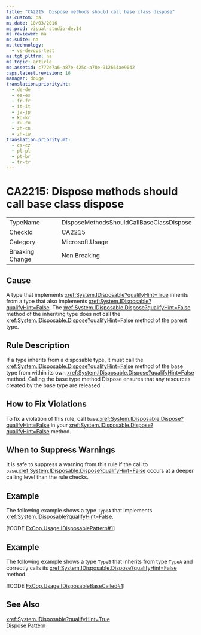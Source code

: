 ```yaml
---
title: "CA2215: Dispose methods should call base class dispose"
ms.custom: na
ms.date: 10/03/2016
ms.prod: visual-studio-dev14
ms.reviewer: na
ms.suite: na
ms.technology: 
  - vs-devops-test
ms.tgt_pltfrm: na
ms.topic: article
ms.assetid: c772e7a6-a87e-425c-a70e-912664ae9042
caps.latest.revision: 16
manager: douge
translation.priority.ht: 
  - de-de
  - es-es
  - fr-fr
  - it-it
  - ja-jp
  - ko-kr
  - ru-ru
  - zh-cn
  - zh-tw
translation.priority.mt: 
  - cs-cz
  - pl-pl
  - pt-br
  - tr-tr
---
```

# CA2215: Dispose methods should call base class dispose
|||  
|-|-|  
|TypeName|DisposeMethodsShouldCallBaseClassDispose|  
|CheckId|CA2215|  
|Category|Microsoft.Usage|  
|Breaking Change|Non Breaking|  
  
## Cause  
 A type that implements <xref:System.IDisposable?qualifyHint=True> inherits from a type that also implements <xref:System.IDisposable?qualifyHint=False>. The <xref:System.IDisposable.Dispose?qualifyHint=False> method of the inheriting type does not call the <xref:System.IDisposable.Dispose?qualifyHint=False> method of the parent type.  
  
## Rule Description  
 If a type inherits from a disposable type, it must call the <xref:System.IDisposable.Dispose?qualifyHint=False> method of the base type from within its own <xref:System.IDisposable.Dispose?qualifyHint=False> method. Calling the base type method Dispose ensures that any resources created by the base type are released.  
  
## How to Fix Violations  
 To fix a violation of this rule, call `base`.<xref:System.IDisposable.Dispose?qualifyHint=False> in your <xref:System.IDisposable.Dispose?qualifyHint=False> method.  
  
## When to Suppress Warnings  
 It is safe to suppress a warning from this rule if the call to `base`.<xref:System.IDisposable.Dispose?qualifyHint=False> occurs at a deeper calling level than the rule checks.  
  
## Example  
 The following example shows a type `TypeA` that implements <xref:System.IDisposable?qualifyHint=False>.  
  
 [!CODE [FxCop.Usage.IDisposablePattern#1](../CodeSnippet/VS_Snippets_CodeAnalysis/FxCop.Usage.IDisposablePattern#1)]  
  
## Example  
 The following example shows a type `TypeB` that inherits from type `TypeA` and correctly calls its <xref:System.IDisposable.Dispose?qualifyHint=False> method.  
  
 [!CODE [FxCop.Usage.IDisposableBaseCalled#1](../CodeSnippet/VS_Snippets_CodeAnalysis/FxCop.Usage.IDisposableBaseCalled#1)]  
  
## See Also  
 <xref:System.IDisposable?qualifyHint=True>   
 [Dispose Pattern](../Topic/Dispose%20Pattern.md)
